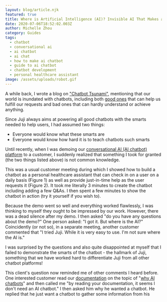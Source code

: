 ```yaml
---
layout: blog/article.njk
featured: true
title: Where is Artificial Intelligence (AI)? Invisible AI That Makes a Chatbot Smart
date: 2020-07-06T18:52:02.003Z
author: Michelle Zhou
category: Guides
tags:
  - chatbot
  - conversational ai
  - ai chatbot
  - ai chat
  - how to make ai chatbot
  - guide to ai chatbot
  - chatbot development
  - personal healthcare assistant
image: /assets/uploads/robot.gif
---
```

A while back, I wrote a blog on ["Chatbot Tsunami"](https://juji.io/blog/chatbot-tsunami-the-good-bad/), mentioning that our world is inundated with chatbots, including both [good ones](https://www.newvoicesnasem.org/post/using-artificial-intelligence-to-combat-misinformation-about-covid-19) that can help us fulfill our requests and bad ones that can hardly understand or achieve anything.

Since Juji always aims at powering all good chatbots with the smarts needed to help users, I had assumed two things:

* Everyone would know what these smarts are 
* Everyone would know how hard it is to teach chatbots such smarts

Until recently, when I was demoing our [conversational AI (AI chatbot) platform](https://juji.io/juji-platform/) to a customer, I suddenly realized that something I took for granted (the two things listed above) is not common knowledge. 

This was a usual customer meeting during which I showed how to build a chatbot as a personal healthcare assistant that can check in on a user on a daily basis (Figure 1) as well as provide just-in-time help as the user requests it (Figure 2). It took me literally 3 minutes to create the chatbot including adding a few Q&As. I then spent a few minutes to show the chatbot in action (try it yourself if you wish to).  

Because the demo went so well and everything worked flawlessly, I was thinking to myself they ought to be impressed by our work. However, there was a dead silence after my demo. I then asked "do you have any questions about the demo?" One person asked: "I got it. But where is the AI?" Coincidently (or not so), in a separate meeting, another customer commented that "I tried Juji. While it is very easy to use. I'm not sure where the AI is."  

I was surprised by the questions and also quite disappointed at myself that I failed to demonstrate the smarts of the chatbot -  the hallmark of Juji, something that we have worked hard to differentiate Juji from all other chatbot platforms! 



This client's question now reminded me of other comments I heard before. One interested customer read our [documentation](https://juji.io/docs/) on the topic of "[why AI chatbots](https://juji.io/docs/why-ai-chatbots/)" and then called me "by reading your documentation, it seems I don't need an AI chatbot." I then asked him why he wanted a chatbot.  He replied that he just want a chatbot to gather some information from his